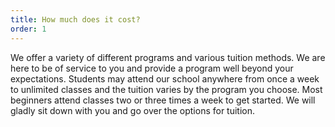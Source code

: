 ```yaml
---
title: How much does it cost?
order: 1
---
```



We offer a variety of different programs and various tuition methods. We are here to be of service to you and provide a program well beyond your expectations. Students may attend our school anywhere from once a week to unlimited classes and the tuition varies by the program you choose. Most beginners attend classes two or three times a week to get started. We will gladly sit down with you and go over the options for tuition.